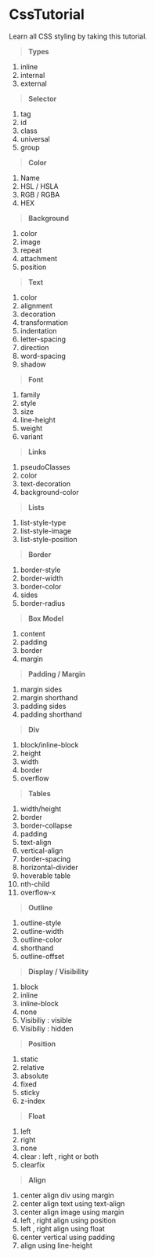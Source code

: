 # CssTutorial

Learn all CSS styling by taking this tutorial.

> **Types**

1. inline
2. internal
3. external

> **Selector**

1. tag
2. id
3. class
4. universal
5. group

> **Color**  

1. Name
2. HSL / HSLA
3. RGB / RGBA
4. HEX

> **Background**

1. color
2. image
3. repeat
4. attachment
5. position

> **Text**

1. color
2. alignment
3. decoration
4. transformation
5. indentation
6. letter-spacing
7. direction
8. word-spacing
9. shadow  

> **Font**

1. family
2. style
3. size
4. line-height
5. weight
6. variant

> **Links**

1. pseudoClasses
2. color
3. text-decoration
4. background-color

> **Lists**

1. list-style-type
2. list-style-image
3. list-style-position

> **Border**

1. border-style
2. border-width
3. border-color
4. sides
5. border-radius

> **Box Model**

1. content
2. padding
3. border
4. margin

> **Padding / Margin**

1. margin sides
2. margin shorthand
1. padding sides
2. padding shorthand

> **Div**

1. block/inline-block
2. height
3. width
4. border
5. overflow

> **Tables**

1. width/height
2. border
3. border-collapse
4. padding
5. text-align
6. vertical-align
6. border-spacing
7. horizontal-divider
8. hoverable table
9. nth-child
10. overflow-x

> **Outline**

1. outline-style 
2. outline-width
3. outline-color
4. shorthand
5. outline-offset

> **Display / Visibility**

1. block
2. inline
3. inline-block
4. none
5. Visibiliy : visible
6. Visibiliy : hidden 

> **Position**

1. static 
2. relative
3. absolute
4. fixed
5. sticky
6. z-index 

> **Float**

1. left
2. right
3. none
4. clear : left , right or both
5. clearfix

> **Align**

1. center align div using margin
2. center align text using text-align
3. center align image using margin
4. left , right align using position
5. left , right align using float
6. center vertical using padding
7. align using line-height